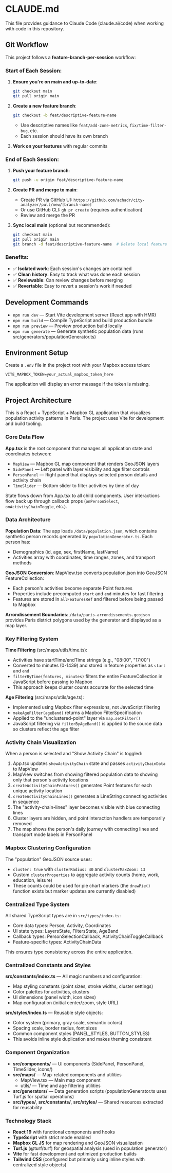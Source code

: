 # CLAUDE.md

This file provides guidance to Claude Code (claude.ai/code) when working with code in this repository.

## Git Workflow

This project follows a **feature-branch-per-session** workflow:

### Start of Each Session:
1. **Ensure you're on main and up-to-date**:
   ```bash
   git checkout main
   git pull origin main
   ```

2. **Create a new feature branch**:
   ```bash
   git checkout -b feat/descriptive-feature-name
   ```
   - Use descriptive names like `feat/add-zone-metrics`, `fix/time-filter-bug`, etc.
   - Each session should have its own branch

3. **Work on your features** with regular commits

### End of Each Session:
1. **Push your feature branch**:
   ```bash
   git push -u origin feat/descriptive-feature-name
   ```

2. **Create PR and merge to main**:
   - Create PR via GitHub UI: `https://github.com/achadr/city-analyzer/pull/new/[branch-name]`
   - Or use GitHub CLI: `gh pr create` (requires authentication)
   - Review and merge the PR

3. **Sync local main** (optional but recommended):
   ```bash
   git checkout main
   git pull origin main
   git branch -d feat/descriptive-feature-name  # Delete local feature branch
   ```

### Benefits:
- ✅ **Isolated work**: Each session's changes are contained
- ✅ **Clean history**: Easy to track what was done each session
- ✅ **Reviewable**: Can review changes before merging
- ✅ **Revertable**: Easy to revert a session's work if needed

## Development Commands

- `npm run dev` — Start Vite development server (React app with HMR)
- `npm run build` — Compile TypeScript and build production bundle
- `npm run preview` — Preview production build locally
- `npm run generate` — Generate synthetic population data (runs src/generators/populationGenerator.ts)

## Environment Setup

Create a `.env` file in the project root with your Mapbox access token:
```
VITE_MAPBOX_TOKEN=your_actual_mapbox_token_here
```

The application will display an error message if the token is missing.

## Project Architecture

This is a React + TypeScript + Mapbox GL application that visualizes population activity patterns in Paris. The project uses Vite for development and build tooling.

### Core Data Flow

**App.tsx** is the root component that manages all application state and coordinates between:
- `MapView` — Mapbox GL map component that renders GeoJSON layers
- `SidePanel` — Left panel with layer visibility and age filter controls
- `PersonPanel` — Right panel that displays selected person details and activity chain
- `TimeSlider` — Bottom slider to filter activities by time of day

State flows down from App.tsx to all child components. User interactions flow back up through callback props (`onPersonSelect`, `onActivityChainToggle`, etc.).

### Data Architecture

**Population Data**: The app loads `/data/population.json`, which contains synthetic person records generated by `populationGenerator.ts`. Each person has:
- Demographics (id, age, sex, firstName, lastName)
- Activities array with coordinates, time ranges, zones, and transport methods

**GeoJSON Conversion**: MapView.tsx converts population.json into GeoJSON FeatureCollection:
- Each person's activities become separate Point features
- Properties include precomputed `start` and `end` minutes for fast filtering
- Features are stored in `allFeaturesRef` and filtered before being passed to Mapbox

**Arrondissement Boundaries**: `/data/paris-arrondissements.geojson` provides Paris district polygons used by the generator and displayed as a map layer.

### Key Filtering System

**Time Filtering** (src/maps/utils/time.ts):
- Activities have startTime/endTime strings (e.g., "08:00", "17:00")
- Converted to minutes (0-1439) and stored in feature properties as `start` and `end`
- `filterByTime(features, minutes)` filters the entire FeatureCollection in JavaScript before passing to Mapbox
- This approach keeps cluster counts accurate for the selected time

**Age Filtering** (src/maps/utils/age.ts):
- Implemented using Mapbox filter expressions, not JavaScript filtering
- `makeAgeFilter(ageBand)` returns a Mapbox FilterSpecification
- Applied to the "unclustered-point" layer via `map.setFilter()`
- JavaScript filtering via `filterByAgeBand()` is applied to the source data so clusters reflect the age filter

### Activity Chain Visualization

When a person is selected and "Show Activity Chain" is toggled:
1. App.tsx updates `showActivityChain` state and passes `activityChainData` to MapView
2. MapView switches from showing filtered population data to showing only that person's activity locations
3. `createActivityChainFeatures()` generates Point features for each unique activity location
4. `createActivityChainLines()` generates a LineString connecting activities in sequence
5. The "activity-chain-lines" layer becomes visible with blue connecting lines
6. Cluster layers are hidden, and point interaction handlers are temporarily removed
7. The map shows the person's daily journey with connecting lines and transport mode labels in PersonPanel

### Mapbox Clustering Configuration

The "population" GeoJSON source uses:
- `cluster: true` with `clusterRadius: 40` and `clusterMaxZoom: 13`
- Custom `clusterProperties` to aggregate activity counts (home, work, education, leisure)
- These counts could be used for pie chart markers (the `drawPie()` function exists but marker updates are currently disabled)

### Centralized Type System

All shared TypeScript types are in `src/types/index.ts`:
- Core data types: Person, Activity, Coordinates
- UI state types: LayersState, FiltersState, AgeBand
- Callback types: PersonSelectionCallback, ActivityChainToggleCallback
- Feature-specific types: ActivityChainData

This ensures type consistency across the entire application.

### Centralized Constants and Styles

**src/constants/index.ts** — All magic numbers and configuration:
- Map styling constants (point sizes, stroke widths, cluster settings)
- Color palettes for activities, clusters
- UI dimensions (panel width, icon sizes)
- Map configuration (initial center/zoom, style URL)

**src/styles/index.ts** — Reusable style objects:
- Color system (primary, gray scale, semantic colors)
- Spacing scale, border radius, font sizes
- Common component styles (PANEL_STYLES, BUTTON_STYLES)
- This avoids inline style duplication and makes theming consistent

### Component Organization

- **src/components/** — UI components (SidePanel, PersonPanel, TimeSlider, icons/)
- **src/maps/** — Map-related components and utilities
  - MapView.tsx — Main map component
  - utils/ — Time and age filtering utilities
- **src/generators/** — Data generation scripts (populationGenerator.ts uses Turf.js for spatial operations)
- **src/types/**, **src/constants/**, **src/styles/** — Shared resources extracted for reusability

### Technology Stack

- **React 19** with functional components and hooks
- **TypeScript** with strict mode enabled
- **Mapbox GL JS** for map rendering and GeoJSON visualization
- **Turf.js** (@turf/turf) for geospatial analysis (used in population generator)
- **Vite** for fast development and optimized production builds
- **Tailwind CSS** (configured but primarily using inline styles with centralized style objects)
